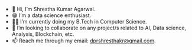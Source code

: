 - 👋 Hi, I’m Shrestha Kumar Agarwal.
- 😁 I’m a data science enthusiast.
- 👨‍💻 I’m currently doing my B.Tech in Computer Science.
- 🤝 I’m looking to collaborate on any project/s related to AI, Data science, Analysis, Blockchain, etc.
- 📫 Reach me through my email: dprshresthakr@gmail.com.

<!---
Shrestha69/Shrestha69 is a ✨ special ✨ repository because its `README.md` (this file) appears on your GitHub profile.
You can click the Preview link to take a look at your changes.
--->

